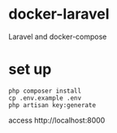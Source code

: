 # docker-laravel
Laravel and docker-compose

# set up

```
php composer install
cp .env.example .env
php artisan key:generate
```

access http://localhost:8000
